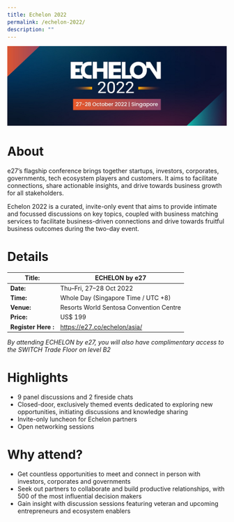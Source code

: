```yaml
---
title: Echelon 2022
permalink: /echelon-2022/
description: ""
---
```

![ECHELON by e27 at SWITCH 2022](/images/echelon-2022-poster.png)
# About
e27’s flagship conference brings together startups, investors, corporates, governments, tech ecosystem players and customers. It aims to facilitate connections, share actionable insights, and drive towards business growth for all stakeholders. 

Echelon 2022 is a curated, invite-only event that aims to provide intimate and focussed discussions on key topics, coupled with business matching services to facilitate business-driven connections and drive towards fruitful business outcomes during the two-day event.
# Details

| **Title:** | **ECHELON by e27**|
| -------- | -------- |
|**Date:** | Thu–Fri, 27–28 Oct 2022 |
| **Time:**    | Whole Day (Singapore Time / UTC +8) |
|**Venue:** | Resorts World Sentosa Convention Centre |
|**Price:** | US$ 199 |
|**Register Here :** | https://e27.co/echelon/asia/ |

*By attending ECHELON by e27, you will also have complimentary access to the SWITCH Trade Floor on level B2*

# Highlights
* 9 panel discussions and 2 fireside chats
* Closed-door, exclusively themed events dedicated to exploring new opportunities, initiating discussions and knowledge sharing
* Invite-only luncheon for Echelon partners
* Open networking sessions


# Why attend?
* Get countless opportunities to meet and connect in person with investors, corporates and governments
* Seek out partners to collaborate and build productive relationships, with 500 of the most influential decision makers
* Gain insight with discussion sessions featuring veteran and upcoming entrepreneurs and ecosystem enablers